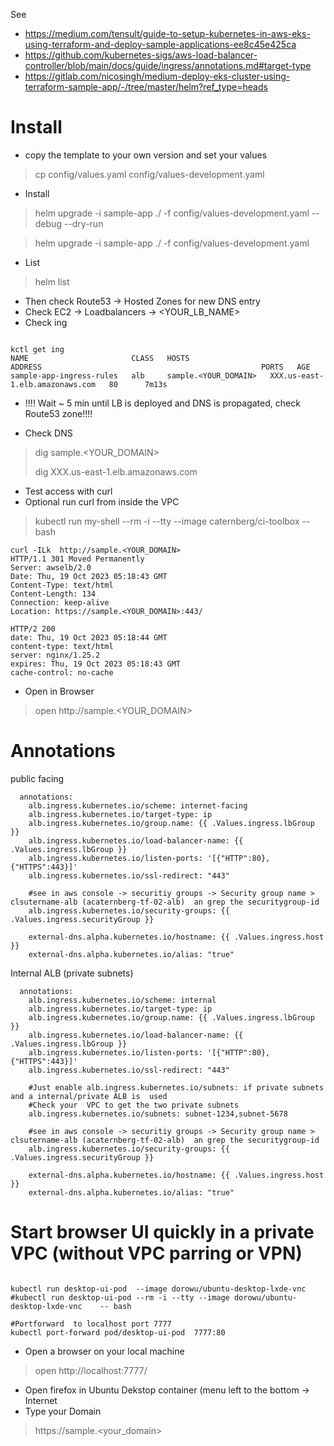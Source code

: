 See 
* https://medium.com/tensult/guide-to-setup-kubernetes-in-aws-eks-using-terraform-and-deploy-sample-applications-ee8c45e425ca
* https://github.com/kubernetes-sigs/aws-load-balancer-controller/blob/main/docs/guide/ingress/annotations.md#target-type
* https://gitlab.com/nicosingh/medium-deploy-eks-cluster-using-terraform-sample-app/-/tree/master/helm?ref_type=heads

# Install 

* copy the template to your own version and set your values
> cp config/values.yaml config/values-development.yaml

* Install 
> helm upgrade -i  sample-app  ./   -f config/values-development.yaml   --debug --dry-run 

> helm upgrade -i  sample-app  ./   -f config/values-development.yaml
* List 
> helm list


* Then check Route53 -> Hosted Zones for new DNS entry 
* Check EC2 -> Loadbalancers -> <YOUR_LB_NAME>
* Check ing 

```

kctl get ing
NAME                       CLASS   HOSTS                              ADDRESS                                                 PORTS   AGE
sample-app-ingress-rules   alb     sample.<YOUR_DOMAIN>   XXX.us-east-1.elb.amazonaws.com   80      7m13s
```
* !!!! Wait ~ 5 min until LB is deployed and DNS is propagated, check Route53 zone!!!!

* Check DNS

> dig sample.<YOUR_DOMAIN>
> 
> dig  XXX.us-east-1.elb.amazonaws.com


* Test access with curl 
 * Optional run curl from inside the VPC
>  kubectl run my-shell --rm -i --tty --image caternberg/ci-toolbox   -- bash

```
curl -ILk  http://sample.<YOUR_DOMAIN>
HTTP/1.1 301 Moved Permanently
Server: awselb/2.0
Date: Thu, 19 Oct 2023 05:18:43 GMT
Content-Type: text/html
Content-Length: 134
Connection: keep-alive
Location: https://sample.<YOUR_DOMAIN>:443/

HTTP/2 200
date: Thu, 19 Oct 2023 05:18:44 GMT
content-type: text/html
server: nginx/1.25.2
expires: Thu, 19 Oct 2023 05:18:43 GMT
cache-control: no-cache
```

* Open in Browser 
> open http://sample.<YOUR_DOMAIN>


# Annotations

public facing
```
  annotations:
    alb.ingress.kubernetes.io/scheme: internet-facing
    alb.ingress.kubernetes.io/target-type: ip
    alb.ingress.kubernetes.io/group.name: {{ .Values.ingress.lbGroup }}
    alb.ingress.kubernetes.io/load-balancer-name: {{ .Values.ingress.lbGroup }}
    alb.ingress.kubernetes.io/listen-ports: '[{"HTTP":80},{"HTTPS":443}]'
    alb.ingress.kubernetes.io/ssl-redirect: "443"
    
    #see in aws console -> securitiy groups -> Security group name > clsutername-alb (acaternberg-tf-02-alb)  an grep the securitygroup-id 
    alb.ingress.kubernetes.io/security-groups: {{ .Values.ingress.securityGroup }}
    
    external-dns.alpha.kubernetes.io/hostname: {{ .Values.ingress.host }}
    external-dns.alpha.kubernetes.io/alias: "true"
```

Internal ALB (private subnets)
```
  annotations:
    alb.ingress.kubernetes.io/scheme: internal
    alb.ingress.kubernetes.io/target-type: ip
    alb.ingress.kubernetes.io/group.name: {{ .Values.ingress.lbGroup }}
    alb.ingress.kubernetes.io/load-balancer-name: {{ .Values.ingress.lbGroup }}
    alb.ingress.kubernetes.io/listen-ports: '[{"HTTP":80},{"HTTPS":443}]'
    alb.ingress.kubernetes.io/ssl-redirect: "443"
    
    #Just enable alb.ingress.kubernetes.io/subnets: if private subnets and a internal/private ALB is  used
    #Check your  VPC to get the two private subnets 
    alb.ingress.kubernetes.io/subnets: subnet-1234,subnet-5678
    
    #see in aws console -> securitiy groups -> Security group name > clsutername-alb (acaternberg-tf-02-alb)  an grep the securitygroup-id 
    alb.ingress.kubernetes.io/security-groups: {{ .Values.ingress.securityGroup }}
    
    external-dns.alpha.kubernetes.io/hostname: {{ .Values.ingress.host }}
    external-dns.alpha.kubernetes.io/alias: "true"
```


# Start browser UI quickly in a private VPC (without VPC parring or VPN) 

```

kubectl run desktop-ui-pod  --image dorowu/ubuntu-desktop-lxde-vnc
#kubectl run desktop-ui-pod --rm -i --tty --image dorowu/ubuntu-desktop-lxde-vnc    -- bash

#Portforward  to localhost port 7777
kubectl port-forward pod/desktop-ui-pod  7777:80

```

* Open a browser on your local machine
> open http://localhost:7777/

* Open firefox in Ubuntu Dekstop container (menu left to the bottom -> Internet 
* Type your Domain
> https://sample.<your_domain>